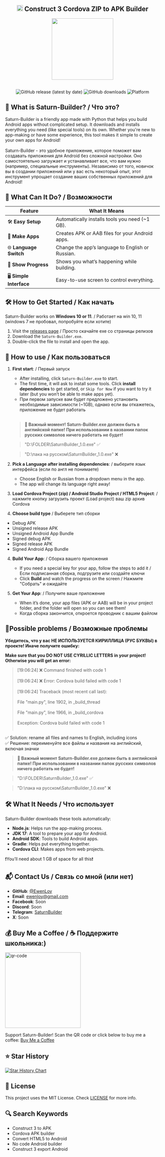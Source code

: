 <meta name="google-site-verification" content="rn3x0ynUYDEKwcYUpAojekHXi0ZQPEG2psZrYf9Ylgo" />


 ## <div align="center"><img width="20" height="20" alt="image" src="https://github.com/user-attachments/assets/cd085b32-5d66-4016-b691-272b6631c8b0" /> Construct 3 Cordova ZIP to APK Builder 
   <div align="center"><img width="200" height="200" alt="" src="https://github.com/user-attachments/assets/b427cf12-2630-4aff-8d52-a465ac1397cf" />
<br>
<br>
      
![GitHub release (latest by date)](https://img.shields.io/github/v/release/EwenLoy/Saturn-Builder) ![GitHub downloads](https://img.shields.io/github/downloads/EwenLoy/Saturn-Builder/total) ![Platform](https://img.shields.io/badge/platform-Windows%2010%2F11-blue)
   
<div align="left">
   
## 📖 What is Saturn-Builder? / Что это?
<div align="left"> Saturn-Builder is a friendly app made with Python that helps you build Android apps without complicated setup. It downloads and installs everything you need (like special tools) on its own. Whether you're new to app-making or have some experience, this tool makes it simple to create your own apps for Android!
<br>
<br>
<div align="left"> Saturn-Builder - это удобное приложение, которое поможет вам создавать приложения для Android без сложной настройки. Оно самостоятельно загружает и устанавливает все, что вам нужно (например, специальные инструменты). Независимо от того, новичок вы в создании приложений или у вас есть некоторый опыт, этот инструмент упрощает создание ваших собственных приложений для Android!

## 🌟 What Can It Do? / Возможности

| Feature                  | What It Means                                    |
|--------------------------|--------------------------------------------------|
| 🛠️ **Easy Setup**        | Automatically installs tools you need (~1 GB).   |
| 📱 **Make Apps**          | Creates APK or AAB files for your Android apps.  |
| 🌐 **Language Switch**    | Change the app’s language to English or Russian. |
| 📜 **Show Progress**      | Shows you what’s happening while building.       |
| 🖥️ **Simple Interface**   | Easy-to-use screen to control everything.        |

## 🛠️ How to Get Started / Как начать

Saturn-Builder works on **Windows 10 or 11**. / Работает на win 10, 11 (windows 7 не пробовал, попробуйте если хотите)

1. Visit the [releases page](https://github.com/EwenLoy/Saturn-Builder/releases/) / Просто скачайте exe со страницы релизов
2. Download the `Saturn-Builder.exe`.
3. Double-click the file to install and open the app.

## 👀 How to use / Как пользоваться

1. **First start**: / Первый запуск
   - After installing, click `Saturn-Builder.exe` to start.
   - The first time, it will ask to install some tools. Click  **install dependencies** to get started, or `Skip for Now` if you want to try it later (but you won’t be able to make apps yet).
   - При первом запуске вам будет предложено установить необходимые зависимости (~1GB), однако если вы откажетесь, приложение не будет работать
    <br>

   > **🚨 Важный момент! Saturn-Builder.exe должен быть в английской папке!
   > При использовании в названии папок русских символов ничего работать не будет!**
   
   > "D:\FOLDER\SaturnBuilder_1.0.exe" ✅
   
   > "D:\пака на русском\SaturnBuilder_1.0.exe" ❌
   
1. **Pick a Language after installing dependencies**: / выберите язык интерфейса (если по англ не понимаете)
   - Choose English or Russian from a dropdown menu in the app.
   - The app will change its language right away!

2. **Load Cordova Project (zip) / Android Studio Project / HTML5 Project**: / нажмите кнопку загрузить проект (Load project) ваш zip архив Cordova
3. **Choose build type** / Выберете тип сборки
- Debug APK
- Unsigned release APK
- Unsigned Android App Bundle
- Signed debug APK
- Signed release APK
- Signed Android App Bundle
4. **Build Your App**: / Сборка вашего приложения
   - If you need a special key for your app, follow the steps to add it / Если подписанная сборка, подгрузите или создайте ключи
   - Click **Build** and watch the progress on the screen / Нажмите "Собрать" и ожидайте

5. **Get Your App**: / Получите ваше приложение
   - When it’s done, your app files (APK or AAB) will be in your project folder, and the folder will open so you can see them!
   - Когда сборка закончится, откроется проводник с вашим файлом

## 🚨Possible problems / Возможные проблемы
 **Убедитесь, что у вас НЕ ИСПОЛЬЗУЕТСЯ КИРИЛЛИЦА (РУС БУКВЫ) в проекте! Иначе получите ошибку:**
 
**Make sure that you DO NOT USE CYRILLIC LETTERS in your project! Otherwise you will get an error:**
>[19:06:24] ❌ Command finished with code 1 <br><br>
>[19:06:24] ❌ Error: Cordova build failed with code 1 <br><br>
>[19:06:24] Traceback (most recent call last): <br><br>
> File "main.py", line 1902, in _build_thread <br><br>
> File "main.py", line 1966, in _build_cordova <br><br>
> Exception: Cordova build failed with code 1 <br><br>

✅ Solution: rename all files and names to English, including icons <br>
✅ Решение: переименуйте все файлы и названия на английский, включая значки

   > **🚨 Важный момент Saturn-Builder.exe должен быть в английской папке!
   > При использовании в названии папок русских символов ничего работать не будет!**
   
   > "D:\FOLDER\SaturnBuilder_1.0.exe" ✅
   
   > "D:\пака на русском\SaturnBuilder_1.0.exe" ❌

## 🛠️ What It Needs / Что использует

Saturn-Builder downloads these tools automatically:
- **Node.js**: Helps run the app-making process.
- **JDK 17**: A tool to prepare your app for Android.
- **Android SDK**: Tools to build Android apps.
- **Gradle**: Helps put everything together.
- **Cordova CLI**: Makes apps from web projects.

❗You’ll need about 1 GB of space for all this❗

## 📬 Contact Us / Связь со мной (или нет)

- **GitHub**: [@EwenLoy](https://github.com/EwenLoy)
- **Email**: ewenloy@gmail.com
- **Facebook**: Soon
- **Discord**: Soon
- **Telegram**: [SaturnBuilder](https://t.me/saturnbuilder)
- **X**: Soon

## 💰 Buy Me a Coffee / ☕ Поддержите школьника:)
<div align="left"><img width="246" height="246" alt="qr-code" src="https://github.com/user-attachments/assets/23c8c13a-10dd-4507-b84b-8ea11071c769" />
   
Support Saturn-Builder! Scan the QR code or click below to buy me a coffee:
[<a href="https://www.donationalerts.com/r/ewenloy">Buy Me a Coffee</a>](https://www.donationalerts.com/r/ewenloy)

## ⭐ Star History

[![Star History Chart](https://api.star-history.com/svg?repos=EwenLoy/Saturn-Builder&type=Date)](https://www.star-history.com/#EwenLoy/Saturn-Builder&Date)

## 📜 License

This project uses the MIT License. Check [LICENSE](LICENSE) for more info.

## 🔍 Search Keywords
- Construct 3 to APK
- Cordova APK builder
- Convert HTML5 to Android
- No code Android builder
- Construct 3 export Android

